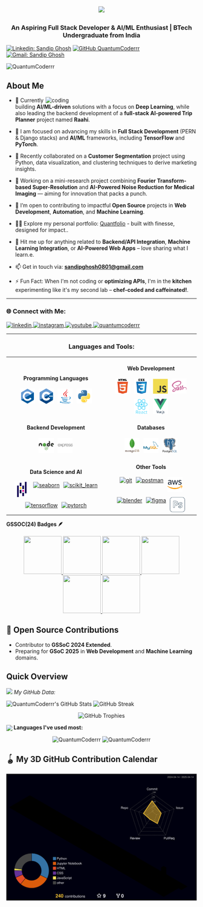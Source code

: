<h1 align="center">
    <img src="https://readme-typing-svg.herokuapp.com/?font=Righteous&size=35&center=true&vCenter=true&width=500&height=70&duration=4000&lines=Hey+Buddies!+✌🏻;+I+am+Sandip+Ghosh;+Welcome+to+my+Github;+Have+a+look+around!!!">
</h1>
<h3 align="center">An Aspiring Full Stack Developer & AI/ML Enthusiast | BTech Undergraduate from India</h3>

[![Linkedin: Sandip Ghosh](https://img.shields.io/badge/-SandipGhosh-blue?style=flat-square&logo=Linkedin&logoColor=white&link=https://www.linkedin.com/in/sandip-ghosh/)](https://www.linkedin.com/in/sandip-ghosh/)
[![GitHub QuantumCoderrr](https://img.shields.io/github/followers/QuantumCoderrr?label=follow&style=social)](https://github.com/QuantumCoderrr)
[![Gmail: Sandip Ghosh](https://img.shields.io/badge/-Gmail-D14836?style=flat-square&logo=Gmail&logoColor=white)](mailto:your-sandipghosh0801@gmail.com)
<p> <img src="https://komarev.com/ghpvc/?username=QuantumCoderrr&label=Profile%20views&color=bf1dbf&style=flat" alt="QuantumCoderrr" /> </p>

## About Me
<img align="right" alt="coding" width="400" src="https://images.pexels.com/photos/29279566/pexels-photo-29279566/free-photo-of-cozy-coding-workspace-with-coffee-mug.jpeg?auto=compress&cs=tinysrgb&w=600">

- 🔭 Currently building **AI/ML-driven** solutions with a focus on **Deep Learning**, while also leading the backend development of a **full-stack AI-powered Trip Planner** project named **Raahi**.
  
- 🌱 I am focused on advancing my skills in **Full Stack Development** (PERN & Django stacks) and **AI/ML** frameworks, including **TensorFlow** and **PyTorch**.

- 👯 Recently collaborated on a **Customer Segmentation** project using Python, data visualization, and clustering techniques to derive marketing insights.

- 🧠 Working on a mini-research project combining **Fourier Transform-based Super-Resolution** and **AI-Powered Noise Reduction for Medical Imaging** — aiming for innovation that packs a punch.

- 🤝 I’m open to contributing to impactful **Open Source** projects in **Web Development**, **Automation**, and **Machine Learning**.

- 👨‍💻 Explore my personal portfolio: [Quantfolio](https://quantumcoderrr.github.io/Quantfolio/) - built with finesse, designed for impact..

- 💬 Hit me up for anything related to **Backend/API Integration**, **Machine Learning Integration**, or **AI-Powered Web Apps** – love sharing what I learn.e.

- 📫 Get in touch via: **sandipghosh0801@gmail.com**

- ⚡ Fun Fact: When I'm not coding or **optimizing APIs**, I'm in the **kitchen** experimenting like it's my second lab – **chef-coded and caffeinated!**.
---

<h3 align="left">🌐 Connect with Me:</h3>
<p align="left">
  <a href="https://linkedin.com/in/sandip-ghosh" target="blank">
    <img align="center" src="https://raw.githubusercontent.com/rahuldkjain/github-profile-readme-generator/master/src/images/icons/Social/linked-in-alt.svg" alt="linkedin" height="30" width="40" />
  </a>
  <a href="https://instagram.com/sandiipghosh" target="blank">
    <img align="center" src="https://raw.githubusercontent.com/rahuldkjain/github-profile-readme-generator/master/src/images/icons/Social/instagram.svg" alt="instagram" height="30" width="40" />
  </a>
  <a href="https://www.youtube.com/c/the6" target="blank">
    <img align="center" src="https://raw.githubusercontent.com/rahuldkjain/github-profile-readme-generator/master/src/images/icons/Social/youtube.svg" alt="youtube" height="30" width="40" />
  </a>
  <a href="https://www.leetcode.com/quantumcoderrr" target="blank"><img align="center" src="https://raw.githubusercontent.com/rahuldkjain/github-profile-readme-generator/master/src/images/icons/Social/leet-code.svg" alt="quantumcoderrr" height="30" width="40" /></a>
</p>

---

<h3 align="center">Languages and Tools:</h3>

<table align="center" style="width: 100%; text-align: center;">
  <tr>
    <td>
      <h4>Programming Languages</h4>
      <div style="display: flex; justify-content: center; gap: 10px; flex-wrap: wrap;">
        <a href="https://www.cprogramming.com/" target="_blank" rel="noreferrer">
          <img src="https://raw.githubusercontent.com/devicons/devicon/master/icons/c/c-original.svg" alt="c" width="40" height="40"/>
        </a>
        <a href="https://www.w3schools.com/cpp/" target="_blank" rel="noreferrer">
          <img src="https://raw.githubusercontent.com/devicons/devicon/master/icons/cplusplus/cplusplus-original.svg" alt="cplusplus" width="40" height="40"/>
        </a>
        <a href="https://www.java.com" target="_blank" rel="noreferrer">
          <img src="https://raw.githubusercontent.com/devicons/devicon/master/icons/java/java-original.svg" alt="java" width="40" height="40"/>
        </a>
        <a href="https://www.python.org" target="_blank" rel="noreferrer">
          <img src="https://raw.githubusercontent.com/devicons/devicon/master/icons/python/python-original.svg" alt="python" width="40" height="40"/>
        </a>
      </div>
    </td>
    <td>
      <h4>Web Development</h4>
      <div style="display: flex; justify-content: center; gap: 10px; flex-wrap: wrap;">
        <a href="https://www.w3.org/html/" target="_blank" rel="noreferrer">
          <img src="https://raw.githubusercontent.com/devicons/devicon/master/icons/html5/html5-original-wordmark.svg" alt="html5" width="40" height="40"/>
        </a>
        <a href="https://www.w3schools.com/css/" target="_blank" rel="noreferrer">
          <img src="https://raw.githubusercontent.com/devicons/devicon/master/icons/css3/css3-original-wordmark.svg" alt="css3" width="40" height="40"/>
        </a>
        <a href="https://developer.mozilla.org/en-US/docs/Web/JavaScript" target="_blank" rel="noreferrer">
          <img src="https://raw.githubusercontent.com/devicons/devicon/master/icons/javascript/javascript-original.svg" alt="javascript" width="40" height="40"/>
        </a>
        <a href="https://sass-lang.com" target="_blank" rel="noreferrer">
          <img src="https://raw.githubusercontent.com/devicons/devicon/master/icons/sass/sass-original.svg" alt="sass" width="40" height="40"/>
        </a>
        <a href="https://reactjs.org/" target="_blank" rel="noreferrer">
          <img src="https://raw.githubusercontent.com/devicons/devicon/master/icons/react/react-original-wordmark.svg" alt="react" width="40" height="40"/>
        </a>
        <a href="https://vuejs.org/" target="_blank" rel="noreferrer">
          <img src="https://raw.githubusercontent.com/devicons/devicon/master/icons/vuejs/vuejs-original-wordmark.svg" alt="vuejs" width="40" height="40"/>
        </a>
      </div>
    </td>
  </tr>
  <tr>
    <td>
      <h4>Backend Development</h4>
      <div style="display: flex; justify-content: center; gap: 10px; flex-wrap: wrap;">
        <a href="https://nodejs.org" target="_blank" rel="noreferrer">
          <img src="https://raw.githubusercontent.com/devicons/devicon/master/icons/nodejs/nodejs-original-wordmark.svg" alt="nodejs" width="40" height="40"/>
        </a>
        <a href="https://expressjs.com" target="_blank" rel="noreferrer">
          <img src="https://raw.githubusercontent.com/devicons/devicon/master/icons/express/express-original-wordmark.svg" alt="express" width="40" height="40"/>
        </a>
      </div>
    </td>
    <td>
      <h4>Databases</h4>
      <div style="display: flex; justify-content: center; gap: 10px; flex-wrap: wrap;">
        <a href="https://www.mongodb.com/" target="_blank" rel="noreferrer">
          <img src="https://raw.githubusercontent.com/devicons/devicon/master/icons/mongodb/mongodb-original-wordmark.svg" alt="mongodb" width="40" height="40"/>
        </a>
        <a href="https://www.mysql.com/" target="_blank" rel="noreferrer">
          <img src="https://raw.githubusercontent.com/devicons/devicon/master/icons/mysql/mysql-original-wordmark.svg" alt="mysql" width="40" height="40"/>
        </a>
        <a href="https://www.postgresql.org" target="_blank" rel="noreferrer">
          <img src="https://raw.githubusercontent.com/devicons/devicon/master/icons/postgresql/postgresql-original-wordmark.svg" alt="postgresql" width="40" height="40"/>
        </a>
      </div>
    </td>
  </tr>
  <tr>
    <td>
      <h4>Data Science and AI</h4>
      <div style="display: flex; justify-content: center; gap: 10px; flex-wrap: wrap;">
        <a href="https://pandas.pydata.org/" target="_blank" rel="noreferrer">
          <img src="https://raw.githubusercontent.com/devicons/devicon/master/icons/pandas/pandas-original.svg" alt="pandas" width="40" height="40"/>
        </a>
        <a href="https://seaborn.pydata.org/" target="_blank" rel="noreferrer">
          <img src="https://seaborn.pydata.org/_images/logo-mark-lightbg.svg" alt="seaborn" width="40" height="40"/>
        </a>
        <a href="https://scikit-learn.org/" target="_blank" rel="noreferrer">
          <img src="https://upload.wikimedia.org/wikipedia/commons/0/05/Scikit_learn_logo_small.svg" alt="scikit_learn" width="40" height="40"/>
        </a>
        <a href="https://www.tensorflow.org" target="_blank" rel="noreferrer">
          <img src="https://www.vectorlogo.zone/logos/tensorflow/tensorflow-icon.svg" alt="tensorflow" width="40" height="40"/>
        </a>
        <a href="https://pytorch.org/" target="_blank" rel="noreferrer">
          <img src="https://www.vectorlogo.zone/logos/pytorch/pytorch-icon.svg" alt="pytorch" width="40" height="40"/>
        </a>
      </div>
    </td>
    <td>
      <h4>Other Tools</h4>
      <div style="display: flex; justify-content: center; gap: 10px; flex-wrap: wrap;">
        <a href="https://git-scm.com/" target="_blank" rel="noreferrer">
          <img src="https://www.vectorlogo.zone/logos/git-scm/git-scm-icon.svg" alt="git" width="40" height="40"/>
        </a>
        <a href="https://postman.com" target="_blank" rel="noreferrer">
          <img src="https://www.vectorlogo.zone/logos/getpostman/getpostman-icon.svg" alt="postman" width="40" height="40"/>
        </a>
        <a href="https://aws.amazon.com" target="_blank" rel="noreferrer">
          <img src="https://raw.githubusercontent.com/devicons/devicon/master/icons/amazonwebservices/amazonwebservices-original-wordmark.svg" alt="aws" width="40" height="40"/>
        </a>
        <a href="https://www.blender.org/" target="_blank" rel="noreferrer">
          <img src="https://download.blender.org/branding/community/blender_community_badge_white.svg" alt="blender" width="40" height="40"/>
        </a>
        <a href="https://www.figma.com/" target="_blank" rel="noreferrer">
          <img src="https://www.vectorlogo.zone/logos/figma/figma-icon.svg" alt="figma" width="40" height="40"/>
        </a>
        <a href="https://www.photoshop.com/en" target="_blank" rel="noreferrer">
          <img src="https://raw.githubusercontent.com/devicons/devicon/master/icons/photoshop/photoshop-line.svg" alt="photoshop" width="40" height="40"/>
        </a>
      </div>
    </td>
  </tr>
</table>


 <summary><b>GSSOC(24) Badges 🪶</b></summary><br>
<div style='display:flex; align-items:center; gap: 10px;' align='center'><a href="https://gssoc.girlscript.tech/leaderboard">
<img src="https://raw.githubusercontent.com/GSSoC24/Postman-Challenge/main/docs/assets/Postman%20White.png" width="100px" height="100px" />
  <img src="https://raw.githubusercontent.com/GSSoC24/Postman-Challenge/main/docs/assets/1.png" width="100px" height="100px" />
  <img src="https://raw.githubusercontent.com/GSSoC24/Postman-Challenge/main/docs/assets/2.png" width="100px" height="100px" />
  <img src="https://raw.githubusercontent.com/GSSoC24/Postman-Challenge/main/docs/assets/3.png" width="100px" height="100px" />
  <img src="https://raw.githubusercontent.com/GSSoC24/Postman-Challenge/main/docs/assets/4.png" width="100px" height="100px" />
  <img src="https://raw.githubusercontent.com/GSSoC24/Postman-Challenge/main/docs/assets/5.png" width="100px" height="100px" /></a>
</div>
</details>

## 🤝 Open Source Contributions
- Contributor to **GSSoC 2024 Extended**.
- Preparing for **GSoC 2025** in **Web Development** and **Machine Learning** domains.

## Quick Overview
<img src="https://media.giphy.com/media/jUQHpQ3UjFBfRlQekP/giphy.gif" width="50"> *My GitHub Data:*

<p align="left">
  <img src="https://github-readme-stats.vercel.app/api?username=QuantumCoderrr&langs_count=10&show_icons=true&theme=gotham" alt="QuantumCoderrr's GitHub Stats">
  <img src="https://github-readme-streak-stats.herokuapp.com/?user=CelestialCoderrr&theme=gotham" alt="GitHub Streak" /> 
</p>
<p align="center">
  <img src="https://github-profile-trophy.vercel.app/?username=QuantumCoderrr&theme=darkhub" alt="GitHub Trophies">
</p>

**<img src="https://media.giphy.com/media/KzJkzjggfGN5Py6nkT/giphy.gif" width="25" align="center"> Languages I've used most:** <br>
<p align="center">
<img src="http://github-profile-summary-cards.vercel.app/api/cards/most-commit-language?username=QuantumCoderrr&theme=gotham" alt="QuantumCoderrr" />
<img src="https://github-profile-summary-cards.vercel.app/api/cards/repos-per-language?username=QuantumCoderrr&theme=gotham" alt="QuantumCoderrr" />
</p>

## 🪀 My 3D GitHub Contribution Calendar
<p align="center">
  <img src="https://raw.githubusercontent.com/QuantumCoderrr/QuantumCoderrr/refs/heads/main/profile-3d-contrib/profile-night-rainbow.svg" alt="3D GitHub Contribution Calendar">
</p>






